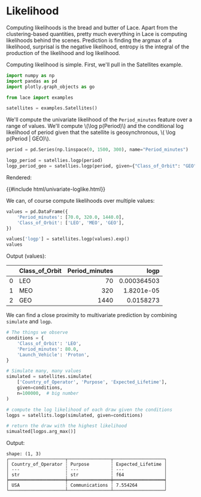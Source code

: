 <style>
    #line-plot {
        aspect-ratio: 4/3;
    }
</style>

# Likelihood

Computing likelihoods is the bread and butter of Lace. Apart from the
clustering-based quantities, pretty much everything in Lace is computing
likelihoods behind the scenes. Prediction is finding the argmax of a
likelihood, surprisal is the negative likelihood, entropy is the integral of
the production of the likelihood and log likelihood.

Computing likelihood is simple. First, we'll pull in the Satellites example.

<div class=tabbed-blocks>

```python
import numpy as np
import pandas as pd
import plotly.graph_objects as go

from lace import examples

satellites = examples.Satellites()
```
</div>

We'll compute the univariate likelihood of the `Period_minutes` feature over a
range of values. We'll compute \\(\log p(Period)\\) and the conditional log
likelihood of period given that the satellite is geosynchronous, \\( \log
p(Period | GEO)\\).

<div class=tabbed-blocks>

```python
period = pd.Series(np.linspace(0, 1500, 300), name="Period_minutes")

logp_period = satellies.logp(period)
logp_period_geo = satellies.logp(period, given={"Class_of_Orbit": "GEO"})
```
</div>

Rendered:

{{#include html/univariate-loglike.html}}

We can, of course compute likelihoods over multiple values:

<div class=tabbed-blocks>

```python
values = pd.DataFrame({
    'Period_minutes': [70.0, 320.0, 1440.0],
    'Class_of_Orbit': ['LEO', 'MEO', 'GEO'],
})

values['logp'] = satellites.logp(values).exp()
values
```
</div>

Output (values):

|    | Class_of_Orbit   |   Period_minutes |        logp |
|---:|:-----------------|-----------------:|------------:|
|  0 | LEO              |               70 | 0.000364503 |
|  1 | MEO              |              320 | 1.8201e-05  |
|  2 | GEO              |             1440 | 0.0158273   |


We can find a close proximity to multivariate prediction by combining
`simulate` and `logp`.

<div class=tabbed-blocks>

```python
# The things we observe
conditions = {
    'Class_of_Orbit': 'LEO',
    'Period_minutes': 80.0,
    'Launch_Vehicle': 'Proton',
}

# Simulate many, many values
simulated = satellites.simulate(
    ['Country_of_Operator', 'Purpose', 'Expected_Lifetime'],
    given=conditions,
    n=100000,  # big number
)

# compute the log likelihood of each draw given the conditions
logps = satellits.logp(simulated, given=conditions)

# return the draw with the highest likelihood
simualted[logps.arg_max()]
```
</div>

Output:

```
shape: (1, 3)
┌─────────────────────┬────────────────┬───────────────────┐
│ Country_of_Operator ┆ Purpose        ┆ Expected_Lifetime │
│ ---                 ┆ ---            ┆ ---               │
│ str                 ┆ str            ┆ f64               │
╞═════════════════════╪════════════════╪═══════════════════╡
│ USA                 ┆ Communications ┆ 7.554264          │
└─────────────────────┴────────────────┴───────────────────┘
```
